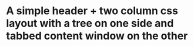# A simple header + two column css layout with a tree on one side and tabbed content window on the other

